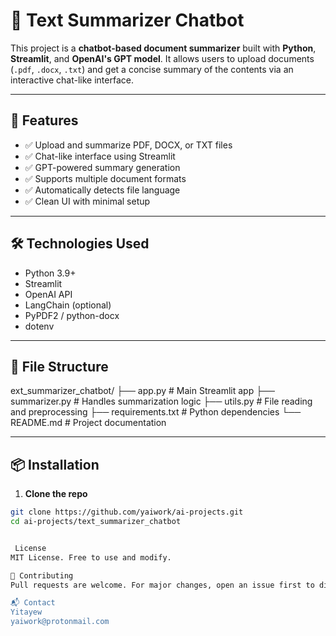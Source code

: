 # 🧠 Text Summarizer Chatbot

This project is a **chatbot-based document summarizer** built with **Python**, **Streamlit**, and **OpenAI's GPT model**. It allows users to upload documents (`.pdf`, `.docx`, `.txt`) and get a concise summary of the contents via an interactive chat-like interface.

---

## 🚀 Features

- ✅ Upload and summarize PDF, DOCX, or TXT files  
- ✅ Chat-like interface using Streamlit  
- ✅ GPT-powered summary generation  
- ✅ Supports multiple document formats  
- ✅ Automatically detects file language  
- ✅ Clean UI with minimal setup

---

## 🛠️ Technologies Used

- Python 3.9+
- Streamlit
- OpenAI API
- LangChain (optional)
- PyPDF2 / python-docx
- dotenv

---

## 📁 File Structure

ext_summarizer_chatbot/
├── app.py # Main Streamlit app
├── summarizer.py # Handles summarization logic
├── utils.py # File reading and preprocessing
├── requirements.txt # Python dependencies
└── README.md # Project documentation



---

## 📦 Installation

1. **Clone the repo**

```bash
git clone https://github.com/yaiwork/ai-projects.git
cd ai-projects/text_summarizer_chatbot


 License
MIT License. Free to use and modify.

🤝 Contributing
Pull requests are welcome. For major changes, open an issue first to discuss what you'd like to change.

📬 Contact
Yitayew 
yaiwork@protonmail.com
